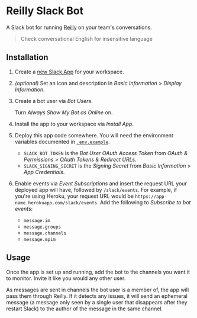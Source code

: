 # Reilly Slack Bot

A Slack bot for running [Reilly](https://github.com/erbridge/reilly) on your
team's conversations.

> Check conversational English for insensitive language

## Installation

1. Create a [new Slack App](https://api.slack.com/apps?new_app=1) for your
   workspace.

1. _(optional)_ Set an icon and description in _Basic Information_ > _Display
   Information_.

1. Create a bot user via _Bot Users_.

   Turn _Always Show My Bot as Online_ on.

1. Install the app to your workspace via _Install App_.

1. Deploy this app code somewhere. You will need the environment variables
   documented in [`.env.example`](.env.example).

   - `SLACK_BOT_TOKEN` is the _Bot User OAuth Access Token_ from _OAuth &
     Permissions_ > _OAuth Tokens & Redirect URLs_.
   - `SLACK_SIGNING_SECRET` is the _Signing Secret_ from _Basic Information_ >
     _App Credentials_.

1. Enable events via _Event Subscriptions_ and insert the request URL your
   deployed app will have, followed by `/slack/events`. For example, if you're
   using Heroku, your request URL would be
   `https://app-name.herokuapp.com/slack/events`. Add the following to
   _Subscribe to bot events_:

   - `message.im`
   - `message.groups`
   - `message.channels`
   - `message.mpim`

## Usage

Once the app is set up and running, add the bot to the channels you want it to
monitor. Invite it like you would any other user.

As messages are sent in channels the bot user is a member of, the app will pass
them through Reilly. If it detects any issues, it will send an ephemeral message
(a message only seen by a single user that disappears after they restart Slack)
to the author of the message in the same channel.
